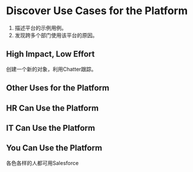# Discover Use Cases for the Platform
1. 描述平台的示例用例。
2. 发现跨多个部门使用该平台的原因。

## High Impact, Low Effort
创建一个新的对象，利用Chatter跟踪。

## Other Uses for the Platform

## HR Can Use the Platform

## IT Can Use the Platform

## You Can Use the Platform
各色各样的人都可用Salesforce